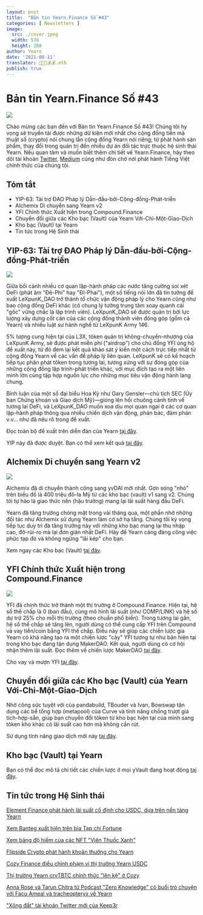 ```yaml
---
layout: post
title:  "Bản tin Yearn.Finance Số #43"
categories: [ Newsletters ]
image:
  src: ./cover.jpeg
  width: 576
  height: 288
author: Yearn
date: '2021-08-11'
translator: 🤖💵💵💰💰.eth
publish: true
---
```


# Bản tin Yearn.Finance Số #43

![](https://i.imgur.com/mD1d7Nv.jpg)

Chào mừng các bạn đến với Bản tin Yearn.Finance Số #43! Chúng tôi hy vọng sẽ truyền tải được những dữ kiện mới nhất cho cộng đồng tiền mã thuật số (crypto) nói chung lẫn cộng đồng Yearn nói riêng; từ phát hành sản phẩm, thay đổi trong quản trị đến nhiều dự án đối tác trực thuộc hệ sinh thái Yearn. Nếu quan tâm và muốn biết thêm chi tiết về Yearn.Finance, hãy theo dõi tài khoản [Twitter](https://twitter.com/iearnfinance), [Medium](https://medium.com/iearn) cũng như đón chờ nơi phát hành Tiếng Việt chính thức của chúng tôi.

## **Tóm tắt**

- YIP-63: Tài trợ ĐAO Pháp lý Dẫn-đầu-bởi-Cộng-đồng-Phát-triển
- Alchemix Di chuyển sang Yearn v2
- YFI Chính thức Xuất hiện trong Compound.Finance
- Chuyển đổi giữa các Kho bạc (Vault) của Yearn Với-Chỉ-Một-Giao-Dịch
- Kho bạc (Vault) tại Yearn
- Tin tức trong Hệ Sinh thái

## **YIP-63: Tài trợ ĐAO Pháp lý Dẫn-đầu-bởi-Cộng-đồng-Phát-triển**

![](/_posts/_newsletters/Yearn-Finance-Newsletter-43/image2.jpg)

Giữa bối cảnh nhiều cơ quan lập-hành pháp các nước tăng cường soi xét DeFi (phát âm "Đê-Phi" hay "Đì-Phai"), một số tiếng nói lớn đã tin tưởng đề xuất LeXpunK_DAO trở thành tổ chức vận động pháp lý cho Yearn cũng như bao cộng đồng DeFi khác (có chung lý tưởng trung tâm xoay quanh cái "gốc" vững chắc là lập trình viên). LeXpunK_DAO sẽ được quản trị bởi lực lượng xây dựng cốt cán của các cộng đồng thành viên đóng góp (gồm cả Yearn) và nhiều luật sư hành nghề từ LeXpunK&nbsp;Army&nbsp;146.

5% lượng cung hiện tại của L3X, tôken quản trị không-chuyển-nhượng của LeXpunK&nbsp;Army, sẽ được phát miễn phí ("airdrop") cho chủ đồng YFI ủng hộ đề xuất này, từ đó đem lại kết quả khảo sát ý kiến một cách trực tiếp nhất từ cộng đồng Yearn về các vấn đề pháp lý liên quan. LeXpunK sẽ có kế hoạch tiếp tục phân phát tôken trong tương lai, tương xứng với sự đóng góp của những cộng đồng lập trình-phát triển khác, với mục đích tạo ra một liên minh lớn cùng tập hợp nguồn lực cho những mục tiêu vận động hành lang chung.

Bình luận của một số đại biểu Hoa Kỳ như Gary&nbsp;Gensler—chủ tịch SEC (Ủy ban Chứng khoán và Giao dịch Mỹ)—gióng lên hồi chuông cảnh tỉnh về tương lai DeFi, và LeXpunK_DAO muốn xoa dịu mọi quan ngại ở các cơ quan lập-hành pháp thông qua nhiều chiến dịch vận động, phản bác, đàm phán v.v... như đã nêu rõ trong đề xuất.

Đọc toàn bộ đề xuất trên diễn đàn của Yearn [tại đây](https://gov.yearn.finance/t/yip-63-fund-builder-first-legal-activism-dao/11280).

YIP này đã được duyệt. Bạn có thể xem kết quả [tại đây](https://gov.yearn.finance/t/proposal-fund-builder-first-legal-activism-dao/11280).

## **Alchemix Di chuyển sang Yearn v2**

![](/_posts/_newsletters/Yearn-Finance-Newsletter-43/image3.jpg)

Alchemix đã di chuyển thành công sang yvDAI mới nhất. Gợn sóng "nhỏ" trên biểu đồ là 400 triệu đô-la Mỹ từ các kho bạc (vault) v1 sang v2. Chúng tôi tự hào là giao thức nền (hậu trường) mang lại lãi suất hàng đầu DeFi.

Yearn đã tăng trưởng chóng mặt trong vài tháng qua, một phần nhờ những đối tác như Alchemix sử dụng Yearn làm cơ sở hạ tầng. Chúng tôi kỳ vọng tiếp tục duy trì đà tăng trưởng này với những kho bạc mang lại thu nhập cao, đỡ-rủi-ro mà lại đơn giản nhất DeFi. Hãy để Yearn cáng đáng công việc phức tạp đó và không ngừng "lãi kép" cho bạn.

Xem ngay các Kho bạc (Vault) [tại đây](https://yearn.finance/vaults).

## **YFI Chính thức Xuất hiện trong Compound.Finance**

![](/_posts/_newsletters/Yearn-Finance-Newsletter-43/image4.jpg)

YFI đã chính thức trở thành một thị trường ở Compound.Finance. Hiện tại, hệ số thế chấp là 0 (ban đầu), cùng mô hình lãi suất (như COMP/LINK) và hệ số dự trữ 25% cho mỗi thị trường (theo chuẩn phổ biến). Trong tương lai gần, hệ số thế chấp sẽ tăng lên, người dùng có thể cung cấp YFI trên Compound và vay tiền/coin bằng YFI thế chấp. Điều này sẽ giúp các chiến lược gia Yearn có khả năng tạo ra một chiến lược "cày" YFI tương tự như bản hiện tại trong kho bạc đang tận dụng MakerDAO. Kết quả, người dùng có cơ hội nhận thêm lãi suất. Đọc thêm về chiến lược MakerDAO [tại đây](https://yearn.fi/invest/0xE14d13d8B3b85aF791b2AADD661cDBd5E6097Db1).

Cho vay và mượn YFI [tại đây](https://app.compound.finance/).

## **Chuyển đổi giữa các Kho bạc (Vault) của Yearn Với-Chỉ-Một-Giao-Dịch**

Nhờ công sức tuyệt vời của pandabuild, TBouder và Ivan, Bowswap tận dụng các bể tổng hợp (metapool) của Curve và tính năng chống trượt giá tích-hợp-sẵn, giúp bạn chuyển đổi tôken từ kho bạc hiện tại của mình sang tôken kho khác có lãi suất cao hơn mà không cần rút.

Sử dụng tính năng giao dịch mới này [tại đây](https://bowswap.finance/).

## **Kho bạc (Vault) tại Yearn**

Bạn có thể đọc mô tả chi tiết các chiến lược ở mọi yVault đang hoạt động [tại đây](https://medium.com/yearn-state-of-the-vaults/the-vaults-at-yearn-9237905ffed3).

## **Tin tức trong Hệ Sinh thái**

[Element Finance phát hành lãi suất cố định cho USDC, dựa trên nền tảng Yearn](https://twitter.com/element_fi/status/1422934199284215810?s=20)

[Xem Banteg xuất hiện trên bìa Tạp chí Fortune](https://twitter.com/FortuneMagazine/status/1420803860336152577)

[Xem bảng độ hiếm của các NFT "Viên Thuốc Xanh"](https://github.com/banteg/blue-pill#rarity-table)

[Flipside Crypto phát hành khoản thưởng cho Yearn](https://twitter.com/BmurrayFlipside/status/1421147576674422788)

[Cozy Finance điều chỉnh phạm vi thị trường Yearn USDC](https://twitter.com/cozyfinance/status/1422226784674664453)

[Thị trường Yearn crvTBTC chính thức "lên kệ" ở Cozy](https://twitter.com/cozyfinance/status/1422633897490223107)

[Anna Rose và Tarun Chitra từ Podcast "Zero Knowledge" có buổi trò chuyện với Facu Ameal và tracheopteryx về Yearn](https://www.zeroknowledge.fm/192)

["Xông đất" tài khoản Twitter mới của Keep3r](https://twitter.com/thekeep3r)
